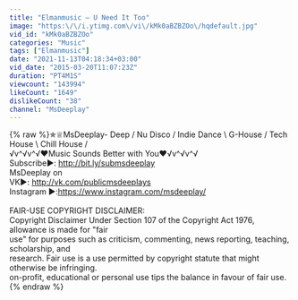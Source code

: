 ```yaml
---
title: "Elmanmusic – U Need It Too"
image: "https:\/\/i.ytimg.com\/vi\/kMk0aBZBZOo\/hqdefault.jpg"
vid_id: "kMk0aBZBZOo"
categories: "Music"
tags: ["Elmanmusic"]
date: "2021-11-13T04:18:34+03:00"
vid_date: "2015-03-20T11:07:23Z"
duration: "PT4M1S"
viewcount: "143994"
likeCount: "1649"
dislikeCount: "38"
channel: "MsDeeplay"
---
```

{% raw %}✯♕MsDeeplay- Deep / Nu Disco / Indie Dance \ G-House / Tech House \ Chill House /<br />√v^√v^√❤Music Sounds Better with You❤√v^√v^√<br />Subscribe►: <a rel="nofollow" target="blank" href="http://bit.ly/submsdeeplay">http://bit.ly/submsdeeplay</a> <br />MsDeeplay on <br />VK►: <a rel="nofollow" target="blank" href="http://vk.com/publicmsdeeplays">http://vk.com/publicmsdeeplays</a><br />Instagram ►:<a rel="nofollow" target="blank" href="https://www.instagram.com/msdeeplay/">https://www.instagram.com/msdeeplay/</a><br /><br />FAIR-USE COPYRIGHT DISCLAIMER:<br />Copyright Disclaimer Under Section 107 of the Copyright Act 1976, allowance is made for &quot;fair <br />use&quot; for purposes such as criticism, commenting, news reporting, teaching, scholarship, and <br />research. Fair use is a use permitted by copyright statute that might otherwise be infringing. <br />on-profit, educational or personal use tips the balance in favour of fair use.{% endraw %}
